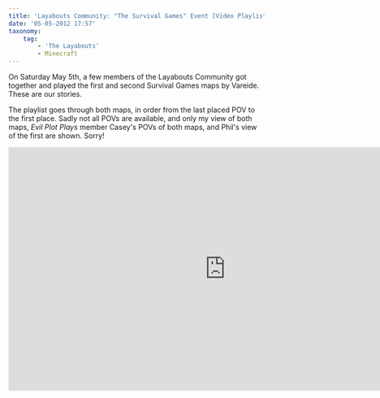 ```yaml
---
title: 'Layabouts Community: "The Survival Games" Event [Video Playlist]'
date: '05-05-2012 17:57'
taxonomy:
    tag:
        - 'The Layabouts'
        - Minecraft
---
```


On Saturday May 5th, a few members of the Layabouts Community got together and played the first and second Survival Games maps by Vareide. These are our stories.

The playlist goes through both maps, in order from the last placed POV to the first place. Sadly not all POVs are available, and only my view of both maps, *Evil Plot Plays* member Casey's POVs of both maps, and Phil's view of the first are shown. Sorry!

<iframe width="853" height="480" src="http://www.youtube.com/embed/videoseries?list=PLC6339572CE370CCD&amp;hl=en_US" frameborder="0" allowfullscreen></iframe>